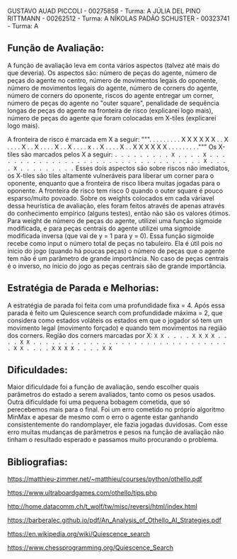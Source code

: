 GUSTAVO AUAD PICCOLI - 00275858 - Turma: A
JÚLIA DEL PINO RITTMANN - 00262512 - Turma: A 
NÍKOLAS PADÃO SCHUSTER - 00323741 - Turma: A

Função de Avaliação:
--------------------

A função de avaliação leva em conta vários aspectos (talvez até mais do que deveria). Os aspectos são: número de peças do agente, número de peças  do agente no centro, número de movimentos legais do oponente, número de movimentos legais do agente, número de corners do agente, número de corners do oponente, riscos do agente entregar um corner, número de peças do agente no "outer square", penalidade de sequência longas de peças do agente na fronteira de risco (explicarei logo mais), número de peças do agente que foram colocadas em X-tiles (explicarei logo mais).

A fronteira de risco é marcada em X a seguir: 
                                     """. . . . . . . .
                                      . X X X X X X .
                                      . X . . . . X .
                                      . X . . . . X .
                                      . X . . . . x .
                                      . X . . . . X .
                                      . X X X X X X .
                                      . . . . . . . ."""
Os X-tiles são marcados pelos X a seguir:
                                      ```. . . . . . . .
                                      . X . . . . X .
                                      . . . . . . . .
                                      . . . . . . . .
                                      . . . . . . . .
                                      . . . . . . . .
                                      . X . . . . X .
                                      . . . . . . . .```
Esses dois aspectos são sobre riscos não imediatos, os X-tiles são tiles altamente vulneráveis para liberar um corner para o oponente, enquanto que a fronteira de risco libera muitas jogadas para o oponente. A fronteira de risco tem risco 0 quando o outer square é pouco esparso/muito povoado.
Sobre os weights colocados em cada váriavel dessa heurística de avaliação, eles foram feitos através de apenas através do conhecimento empírico (alguns testes), então não são os valores ótimos. Para weight de número de peças do agente, utilizei uma função sigmoide modificada, e para peças centrais do agente utilizei uma sigmoide modificada inversa (que vai de y = 1 para y = 0). Essa função sigmoide recebe como input o número total de peças no tabuleiro. Ela é útil pois no ínicio do jogo (quando há poucas peças) o número de peças que o agente tem não é um parâmetro de grande importância. No caso de peças centrais é o inverso, no ínicio do jogo as peças centrais são de grande importância.

Estratégia de Parada e Melhorias:
---------------------------------

A estratégia de parada foi feita com uma profundidade fixa = 4. Após essa parada é feito um Quiescence search com profundidade máxima = 2, que considera como estados voláteis os estados em que o jogador só tem um movimento legal (movimento forçado) e quando tem movimentos na região dos corners.
Região dos corners marcadas por X: 
                                      ```X X . . . . X X
                                      X X . . . . X X
                                      . . . . . . . .
                                      . . . . . . . .
                                      . . . . . . . .
                                      . . . . . . . .
                                      X X . . . . X X
                                      X X . . . . X X```
                                      

Dificuldades:
-------------

Maior dificuldade foi a função de avaliação, sendo escolher quais parâmetros do estado a serem avaliados, tanto como os pesos usados.
Outra dificuldade foi uma pequena bobagem cometida, que só perecebemos mais para o final. Foi um erro cometido no próprio algoritmo MinMax e apesar de mesmo com o erro o agente estar ganhando consistentemente do randomplayer, ele fazia jogadas duvidosas. Com esse erro muitas mudanças de parâmetros e pesos na função de avaliação não tinham o resultado esperado e passamos muito procurando o problema.


Bibliografias:
--------------

https://matthieu-zimmer.net/~matthieu/courses/python/othello.pdf

https://www.ultraboardgames.com/othello/tips.php

http://home.datacomm.ch/t_wolf/tw/misc/reversi/html/index.html

https://barberalec.github.io/pdf/An_Analysis_of_Othello_AI_Strategies.pdf  

https://en.wikipedia.org/wiki/Quiescence_search

https://www.chessprogramming.org/Quiescence_Search
